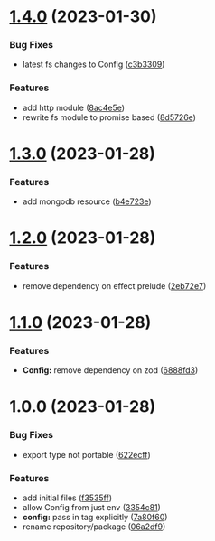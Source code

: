 # [1.4.0](https://github.com/tstelzer/effect-kitchensink/compare/1.3.0...1.4.0) (2023-01-30)


### Bug Fixes

* latest fs changes to Config ([c3b3309](https://github.com/tstelzer/effect-kitchensink/commit/c3b33091e9fba5e0edc21fdc878d95e07b073088))


### Features

* add http module ([8ac4e5e](https://github.com/tstelzer/effect-kitchensink/commit/8ac4e5ec41e7427635f59530f00bb93a84bc494f))
* rewrite fs module to promise based ([8d5726e](https://github.com/tstelzer/effect-kitchensink/commit/8d5726e9ada11a8e745139532dce6634d27ffbfc))

# [1.3.0](https://github.com/tstelzer/effect-kitchensink/compare/1.2.0...1.3.0) (2023-01-28)


### Features

* add mongodb resource ([b4e723e](https://github.com/tstelzer/effect-kitchensink/commit/b4e723e919829136ac7d31651e38e46c1082ceff))

# [1.2.0](https://github.com/tstelzer/effect-kitchensink/compare/1.1.0...1.2.0) (2023-01-28)


### Features

* remove dependency on effect prelude ([2eb72e7](https://github.com/tstelzer/effect-kitchensink/commit/2eb72e753ac7c1dd4ab89db32b7a31a60caab146))

# [1.1.0](https://github.com/tstelzer/effect-kitchensink/compare/1.0.0...1.1.0) (2023-01-28)


### Features

* **Config:** remove dependency on zod ([6888fd3](https://github.com/tstelzer/effect-kitchensink/commit/6888fd382d8ef4ea1c817f4a70927f04c81ac045))

# 1.0.0 (2023-01-28)


### Bug Fixes

* export type not portable ([622ecff](https://github.com/tstelzer/effect-kitchensink/commit/622ecff1dd43c9750f05fe9b29e975974ce9d615))


### Features

* add initial files ([f3535ff](https://github.com/tstelzer/effect-kitchensink/commit/f3535ffe0fb6ce006d2a766ea4872e61b3f86844))
* allow Config from just env ([3354c81](https://github.com/tstelzer/effect-kitchensink/commit/3354c81d230924c15f12b812c3ed379c3034b828))
* **config:** pass in tag explicitly ([7a80f60](https://github.com/tstelzer/effect-kitchensink/commit/7a80f600d55cd78d743597271f7f439e5af701d5))
* rename repository/package ([06a2df9](https://github.com/tstelzer/effect-kitchensink/commit/06a2df9139a0e92f29578b340bd4934df08f6b00))

